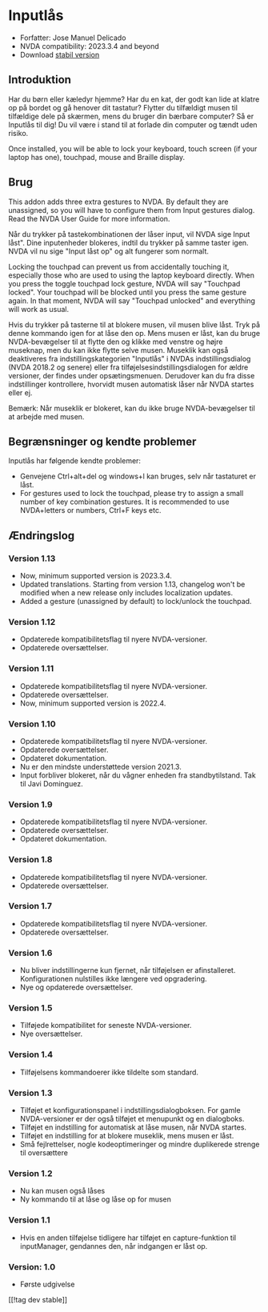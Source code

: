 # Inputlås #

* Forfatter: Jose Manuel Delicado
* NVDA compatibility: 2023.3.4 and beyond
* Download [stabil version][1]

## Introduktion

Har du børn eller kæledyr hjemme? Har du en kat, der godt kan lide at klatre
op på bordet og gå henover dit tastatur? Flytter du tilfældigt musen til
tilfældige dele på skærmen, mens du bruger din bærbare computer? Så er
Inputlås til dig! Du vil være i stand til at forlade din computer og tændt
uden risiko.

Once installed, you will be able to lock your keyboard, touch screen (if
your laptop has one), touchpad, mouse and Braille display.

## Brug

This addon adds three extra gestures to NVDA. By default they are
unassigned, so you will have to configure them from Input gestures
dialog. Read the NVDA User Guide for more information.

Når du trykker på tastekombinationen der låser input, vil NVDA sige Input
låst". Dine inputenheder blokeres, indtil du trykker på samme taster
igen. NVDA vil nu sige "Input låst op" og alt fungerer som normalt.

Locking the touchpad can prevent us from accidentally touching it,
especially those who are used to using the laptop keyboard directly. When
you press the toggle touchpad lock gesture, NVDA will say "Touchpad
locked". Your touchpad will be blocked until you press the same gesture
again. In that moment, NVDA will say "Touchpad unlocked" and everything will
work as usual.

Hvis du trykker på tasterne til at blokere musen, vil musen blive låst. Tryk
på denne kommando igen for at låse den op. Mens musen er låst, kan du bruge
NVDA-bevægelser til at flytte den og klikke med venstre og højre museknap,
men du kan ikke flytte selve musen. Museklik kan også deaktiveres fra
indstillingskategorien "Inputlås" i NVDAs indstillingsdialog (NVDA 2018.2 og
senere) eller fra tilføjelsesindstillingsdialogen for ældre versioner, der
findes under opsætingsmenuen. Derudover kan du fra disse indstillinger
kontrollere, hvorvidt musen automatisk låser når NVDA startes eller ej.

Bemærk: Når museklik er blokeret, kan du ikke bruge NVDA-bevægelser til at
arbejde med musen.

## Begrænsninger og kendte problemer

Inputlås har følgende kendte problemer:

* Genvejene Ctrl+alt+del og windows+l kan bruges, selv når tastaturet er
  låst.
* For gestures used to lock the touchpad, please try to assign a small
  number of key combination gestures. It is recommended to use NVDA+letters
  or numbers, Ctrl+F keys etc.

## Ændringslog

### Version 1.13

* Now, minimum supported version is 2023.3.4.
* Updated translations. Starting from version 1.13, changelog won't be
  modified when a new release only includes localization updates.
* Added a gesture (unassigned by default) to lock/unlock the touchpad.

### Version 1.12

* Opdaterede kompatibilitetsflag til nyere NVDA-versioner.
* Opdaterede oversættelser.

### Version 1.11

* Opdaterede kompatibilitetsflag til nyere NVDA-versioner.
* Opdaterede oversættelser.
* Now, minimum supported version is 2022.4.

### Version 1.10

* Opdaterede kompatibilitetsflag til nyere NVDA-versioner.
* Opdaterede oversættelser.
* Opdateret dokumentation.
* Nu er den mindste understøttede version 2021.3.
* Input forbliver blokeret, når du vågner enheden fra standbytilstand. Tak
  til Javi Dominguez.

### Version 1.9

* Opdaterede kompatibilitetsflag til nyere NVDA-versioner.
* Opdaterede oversættelser.
* Opdateret dokumentation.

### Version 1.8

* Opdaterede kompatibilitetsflag til nyere NVDA-versioner.
* Opdaterede oversættelser.

### Version 1.7

* Opdaterede kompatibilitetsflag til nyere NVDA-versioner.
* Opdaterede oversættelser.

### Version 1.6

* Nu bliver indstillingerne kun fjernet, når tilføjelsen er
  afinstalleret. Konfigurationen nulstilles ikke længere ved opgradering.
* Nye og opdaterede oversættelser.

### Version 1.5

* Tilføjede kompatibilitet for seneste NVDA-versioner.
* Nye oversættelser.

### Version 1.4

* Tilføjelsens kommandoerer ikke tildelte som standard.

### Version 1.3

* Tilføjet et konfigurationspanel i indstillingsdialogboksen. For gamle
  NVDA-versioner er der også tilføjet et menupunkt og en dialogboks.
* Tilføjet en indstilling for automatisk at låse musen, når NVDA startes.
* Tilføjet en indstilling for at blokere museklik, mens musen er låst.
* Små fejlrettelser, nogle kodeoptimeringer og mindre duplikerede strenge
  til oversættere

### Version 1.2

* Nu kan musen også låses
* Ny kommando til at låse og låse op for musen

### Version 1.1

* Hvis en anden tilføjelse tidligere har tilføjet en capture-funktion til
  inputManager, gendannes den, når indgangen er låst op.

### Version: 1.0

* Første udgivelse

[[!tag dev stable]]

[1]: https://www.nvaccess.org/addonStore/legacy?file=inputLock
